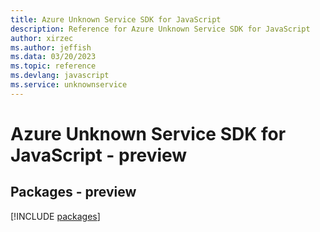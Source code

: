 ```yaml
---
title: Azure Unknown Service SDK for JavaScript
description: Reference for Azure Unknown Service SDK for JavaScript
author: xirzec
ms.author: jeffish
ms.data: 03/20/2023
ms.topic: reference
ms.devlang: javascript
ms.service: unknownservice
---
```

# Azure Unknown Service SDK for JavaScript - preview
## Packages - preview
[!INCLUDE [packages](unknown-service-index.md)]